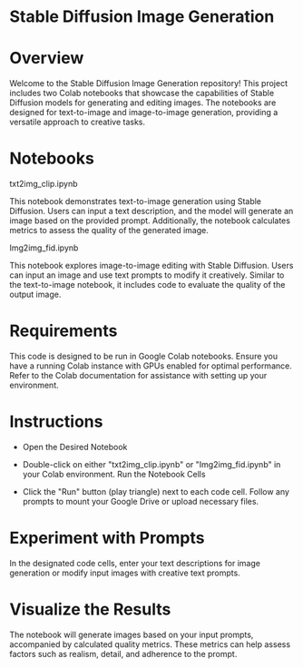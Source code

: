 # Stable Diffusion Image Generation

# Overview

Welcome to the Stable Diffusion Image Generation repository! This project includes two Colab notebooks that showcase the capabilities of Stable Diffusion models for generating and editing images. The notebooks are designed for text-to-image and image-to-image generation, providing a versatile approach to creative tasks.

# Notebooks

txt2img_clip.ipynb

This notebook demonstrates text-to-image generation using Stable Diffusion. Users can input a text description, and the model will generate an image based on the provided prompt. Additionally, the notebook calculates metrics to assess the quality of the generated image.

Img2img_fid.ipynb

This notebook explores image-to-image editing with Stable Diffusion. Users can input an image and use text prompts to modify it creatively. Similar to the text-to-image notebook, it includes code to evaluate the quality of the output image.

# Requirements

This code is designed to be run in Google Colab notebooks.
Ensure you have a running Colab instance with GPUs enabled for optimal performance.
Refer to the Colab documentation for assistance with setting up your environment.

# Instructions

- Open the Desired Notebook

- Double-click on either "txt2img_clip.ipynb" or "Img2img_fid.ipynb" in your Colab environment.
 Run the Notebook Cells

- Click the "Run" button (play triangle) next to each code cell. Follow any prompts to mount your Google Drive or  upload necessary files.

# Experiment with Prompts

In the designated code cells, enter your text descriptions for image generation or modify input images with creative text prompts.

# Visualize the Results

The notebook will generate images based on your input prompts, accompanied by calculated quality metrics. These metrics can help assess factors such as realism, detail, and adherence to the prompt.
